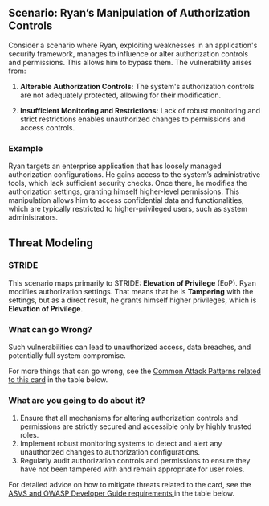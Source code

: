 ## Scenario: Ryan’s Manipulation of Authorization Controls

Consider a scenario where Ryan, exploiting weaknesses in an application's security framework, manages to influence or alter authorization controls and permissions. This allows him to bypass them. The vulnerability arises from:

1. **Alterable Authorization Controls:** The system's authorization controls are not adequately protected, allowing for their modification.

2. **Insufficient Monitoring and Restrictions:** Lack of robust monitoring and strict restrictions enables unauthorized changes to permissions and access controls.

### Example

Ryan targets an enterprise application that has loosely managed authorization configurations. He gains access to the system’s administrative tools, which lack sufficient security checks. Once there, he modifies the authorization settings, granting himself higher-level permissions. This manipulation allows him to access confidential data and functionalities, which are typically restricted to higher-privileged users, such as system administrators.

## Threat Modeling

### STRIDE

This scenario maps primarily to STRIDE: **Elevation of Privilege** (EoP).
Ryan modifies authorization settings. That means that he is **Tampering** with the settings, but as a direct result, he grants himself higher privileges, which is **Elevation of Privilege**.

### What can go Wrong?

Such vulnerabilities can lead to unauthorized access, data breaches, and potentially full system compromise.

For more things that can go wrong, see the [Common Attack Patterns related to this card](#mapping 'Common Attack Patterns related to this card [internal]') in the table below.

### What are you going to do about it?

1. Ensure that all mechanisms for altering authorization controls and permissions are strictly secured and accessible only by highly trusted roles.
2. Implement robust monitoring systems to detect and alert any unauthorized changes to authorization configurations.
3. Regularly audit authorization controls and permissions to ensure they have not been tampered with and remain appropriate for user roles.

For detailed advice on how to mitigate threats related to the card, see the [ASVS and OWASP Developer Guide requirements ](#mapping 'ASVS and OWASP Developer Guide requirements [internal]') in the table below.
